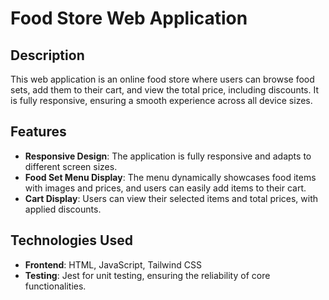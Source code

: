 # Food Store Web Application

## Description
This web application is an online food store where users can browse food sets, add them to their cart, and view the total price, including discounts. It is fully responsive, ensuring a smooth experience across all device sizes.

## Features

- **Responsive Design**: The application is fully responsive and adapts to different screen sizes.
- **Food Set Menu Display**: The menu dynamically showcases food items with images and prices, and users can easily add items to their cart.
- **Cart Display**: Users can view their selected items and total prices, with applied discounts.
  
## Technologies Used

- **Frontend**: HTML, JavaScript, Tailwind CSS
- **Testing**: Jest for unit testing, ensuring the reliability of core functionalities.
